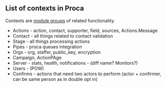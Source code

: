 ## List of contexts in Proca

Contexts are [module groups](https://hexdocs.pm/phoenix/contexts.html) of related functionality.

- Actions - action, contact, supporter, field, sources, Actions.Message
- Contact - all things related to contact validation
- Stage - all things processing actions 
- Pipes - proca queues integration
- Orgs - org, staffer, public_key, encryption
- Campaign, ActionPAge
- Server - stats, health, notifications - (diff name? Monitors?)
- Users - (POW)
- Confirms - actions that need two actors to perform (actor + confirmer, can be same person as in double opt in)






